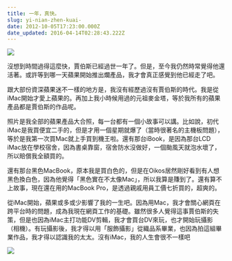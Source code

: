 ```yaml
---
title: 一年，真快。
slug: yi-nian-zhen-kuai-
date: 2012-10-05T17:23:00.000Z
date_updated: 2016-04-14T02:28:43.222Z
---
```


![](http://31.media.tumblr.com/tumblr_mbfgah21d81qafhdm.jpg)

沒想到時間過得這麼快，賈伯斯已經過世一年了。但是，至今我仍然時常覺得他還活著。或許等到哪一天蘋果開始推出爛產品，我才會真正感覺到他已經走了吧。

跟大部份資深蘋果迷不一樣的地方是，我沒有經歷過沒有賈伯斯的時代。我是從iMac開始才愛上蘋果的。再加上我小時候用過的元祖麥金塔，等於我所有的蘋果產品都是賈伯斯的作品呢。

照片是我全部的蘋果產品大合照，每一台都有一個小故事可以講。比如說，初代iMac是我買便宜二手的，但是才用一個星期就爆了（當時很著名的主機板問題），等於是我第一次買Mac就上手買到機王啦。還有那台iBook，是因為那台LCD iMac放在學校宿舍，因為書桌靠窗，宿舍防水沒做好，一個颱風天就泡水壞了，所以賠償我全額買的。

還有那台黑色MacBook，原本我是買白色的，但是在Oikos居然剛好看到有人想黑色換白色，因為他覺得「黑色實在不太像Mac」，所以我算是賺到了。還有算不上故事，現在還在用的MacBook Pro，是透過親戚用員工價七折買的，超爽的。

從iMac開始，蘋果或多或少影響了我的一生吧。因為用Mac，我才會關心網頁在跨平台時的問題，成為我現在網頁工作的基礎。雖然很多人覺得這事賈伯斯的失策，但是也因為iMac主打功能DV剪輯，我才會買台DV來玩，也才開始玩攝影（相機）。有玩攝影後，我才得以用「服飾攝影」從織品系畢業，也因為拍這組畢業作品，我才得以認識我的太太。沒有iMac，我的人生會很不一樣吧

![](http://38.media.tumblr.com/tumblr_mbfk3fpQTq1qafhdm.jpg)
